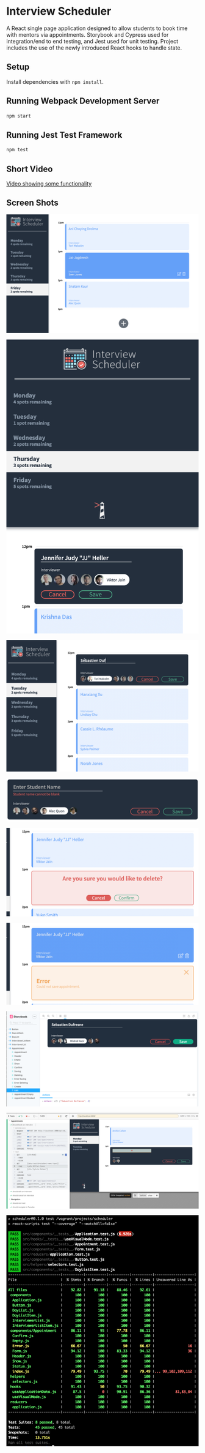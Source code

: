 # Interview Scheduler

A React single page application designed to allow students to book time with mentors via appointments. Storybook and Cypress used for integration/end to end testing, and Jest used for unit testing. Project includes the use of the newly introduced React hooks to handle state.

## Setup

Install dependencies with `npm install`.

## Running Webpack Development Server

```sh
npm start
```

## Running Jest Test Framework

```sh
npm test
```

## Short Video

[Video showing some functionality](https://www.loom.com/share/537390ce43e24ddfbbbe92cfe23ff6e5)

## Screen Shots

![Home page](https://github.com/SebDufresne/scheduler/blob/master/docs/main-view.png)

![Mobile view](https://github.com/SebDufresne/scheduler/blob/master/docs/adaptive-design.png)

![Adding an appointment](https://github.com/SebDufresne/scheduler/blob/master/docs/add-appointment.png)

![Relevant error messages](https://github.com/SebDufresne/scheduler/blob/master/docs/contextual-errors.png)

![Confirmation messages](https://github.com/SebDufresne/scheduler/blob/master/docs/deletion-confirmation.png)

![Server error handling](https://github.com/SebDufresne/scheduler/blob/master/docs/error-handling.png)

![Storybook testing](https://github.com/SebDufresne/scheduler/blob/master/docs/mockup-storybook.png)

![End-to-end Cypress testing](https://github.com/SebDufresne/scheduler/blob/master/docs/tests-cypress.png)

![Jest unit testing coverage](https://github.com/SebDufresne/scheduler/blob/master/docs/tests-jest.png)